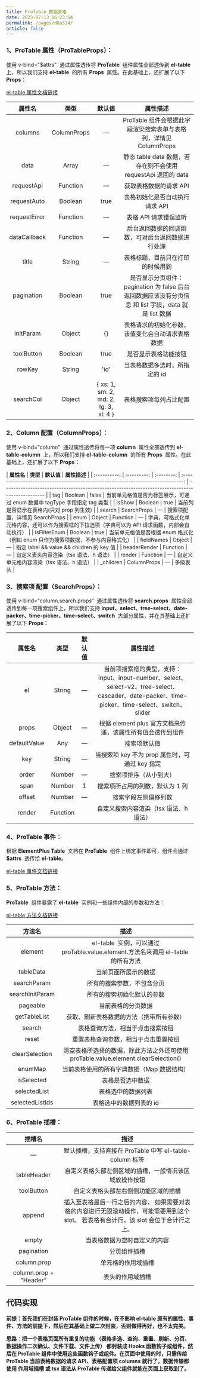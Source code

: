 ```yaml
---
title: ProTable 数据表格
date: 2023-07-13 16:23:14
permalink: /pages/d8a314/
article: false
---
```

### **1、ProTable 属性（ProTableProps）：**

使用 v-bind="$attrs"  通过属性透传将 **ProTable**  组件属性全部透传到 **el-table**  上，所以我们支持 **el-table**  的所有 **Props**  属性。在此基础上，还扩展了以下 **Props：**

[el-table 属性文档链接](https://link.juejin.cn?target=https://element-plus.org/zh-CN/component/table.html%23table-%E5%B1%9E%E6%80%A7 'https://element-plus.org/zh-CN/component/table.html#table-%E5%B1%9E%E6%80%A7')

|  **属性名**  |  **类型**   |              **默认值**               |                                             **属性描述**                                             |
| :----------: | :---------: | :-----------------------------------: | :--------------------------------------------------------------------------------------------------: |
|   columns    | ColumnProps |                   —                   |                  ProTable 组件会根据此字段渲染搜索表单与表格列，详情见 ColumnProps                   |
|     data     |    Array    |                   —                   |                    静态 table data 数据，若存在则不会使用 requestApi 返回的 data                     |
|  requestApi  |  Function   |                   —                   |                                        获取表格数据的请求 API                                        |
| requestAuto  |   Boolean   |                 true                  |                                    表格初始化是否自动执行请求 API                                    |
| requestError |  Function   |                   —                   |                                        表格 API 请求错误监听                                         |
| dataCallback |  Function   |                   —                   |                           后台返回数据的回调函数，可对后台返回数据进行处理                           |
|    title     |   String    |                   —                   |                                   表格标题，目前只在打印的时候用到                                   |
|  pagination  |   Boolean   |                 true                  | 是否显示分页组件：pagination 为 false 后台返回数据应该没有分页信息 和 list 字段，data 就是 list 数据 |
|  initParam   |   Object    |                  {}                   |                           表格请求的初始化参数，该值变化会自动请求表格数据                           |
|  toolButton  |   Boolean   |                 true                  |                                         是否显示表格功能按钮                                         |
|    rowKey    |   String    |                 'id'                  |                                    当表格数据多选时，所指定的 id                                     |
|  searchCol   |   Object    | { xs: 1, sm: 2, md: 2, lg: 3, xl: 4 } |                                        表格搜索项每列占比配置                                        |

### **2、Column 配置（ColumnProps）：**

使用 v-bind="column"  通过属性透传将每一项 **column**  属性全部透传到 **el-table-column**  上，所以我们支持 **el-table-column**  的所有 **Props**  属性。在此基础上，还扩展了以下 **Props：**

|  **属性名**  |  **类型**   | **默认值** |                                   **属性描述**                                   |
| :----------: | :---------:  | :--------: | :------------------------------------------------------------------------------: | ----------------------------------------------------------------------------------------------- |
|     tag      |   Boolean       |   false    |     当前单元格值是否为标签展示，可通过 enum 数据中 tagType 字段指定 tag 类型     |
|    isShow    |   Boolean    |    true    |                     当前列是否显示在表格内(只对 prop 列生效)                     |
|    search    | SearchProps |     —      |                          搜索项配置，详情见 SearchProps                          |
|     enum     |   Object    |   Function   |                                        —                                         | 字典，可格式化单元格内容，还可以作为搜索框的下拉选项（字典可以为 API 请求函数，内部会自动执行） |
| isFilterEnum |   Boolean   |    true    | 当前单元格值是否根据 enum 格式化（例如 enum 只作为搜索项数据，不参与内容格式化） |
|  fieldNames  |   Object    |     —      |                    指定 label && value && children 的 key 值                     |
| headerRender |  Function   |     —      |                      自定义表头内容渲染（tsx 语法、h 语法）                      |
|    render    |  Function   |     —      |                     自定义单元格内容渲染（tsx 语法、h 语法）                     |
|  \_children  | ColumnProps |     —      |                                     多级表头                                     |

### **3、搜索项 配置（SearchProps）：**

使用 v-bind="column.search.props“  通过属性透传将 **search.props**  属性全部透传到每一项搜索组件上，所以我们支持 **input、select、tree-select、date-packer、time-picker、time-select、switch**  大部分属性，并在其基础上还扩展了以下 **Props：**

|  **属性名**  | **类型** | **默认值** |                                                                  **属性描述**                                                                  |
| :----------: | :------: | :--------: | :--------------------------------------------------------------------------------------------------------------------------------------------: |
|      el      |  String  |     —      | 当前项搜索框的类型，支持：input、input-number、select、select-v2、tree-select、cascader、date-packer、time-picker、time-select、switch、slider |
|    props     |  Object  |     —      |                                           根据 element plus 官方文档来传递，该属性所有值会透传到组件                                           |
| defaultValue |   Any    |     —      |                                                                  搜索项默认值                                                                  |
|     key      |  String  |     —      |                                                 当搜索项 key 不为 prop 属性时，可通过 key 指定                                                 |
|    order     |  Number  |     —      |                                                             搜索项排序（从小到大）                                                             |
|     span     |  Number  |     1      |                                                        搜索项所占用的列数，默认为 1 列                                                         |
|    offset    |  Number  |     —      |                                                              搜索字段左侧偏移列数                                                              |
|    render    | Function |            |                                                     自定义搜索内容渲染（tsx 语法、h 语法）                                                     |

### **4、ProTable 事件：**

根据 **ElementPlus Table**  文档在 **ProTable**  组件上绑定事件即可，组件会通过 **$attrs**  透传给 **el-table**。

[el-table 事件文档链接](https://link.juejin.cn?target=https://element-plus.org/zh-CN/component/table.html%23table-%E4%BA%8B%E4%BB%B6 'https://element-plus.org/zh-CN/component/table.html#table-%E4%BA%8B%E4%BB%B6')

### **5、ProTable 方法：**

**ProTable**  组件暴露了 **el-table**  实例和一些组件内部的参数和方法：

[el-table 方法文档链接](https://link.juejin.cn?target=https://element-plus.org/zh-CN/component/table.html%23table-%E6%96%B9%E6%B3%95 'https://element-plus.org/zh-CN/component/table.html#table-%E6%96%B9%E6%B3%95')

|   **方法名**    |                                      **描述**                                      |
| :-------------: | :--------------------------------------------------------------------------------: |
|     element     | el-table  实例，可以通过 proTable.value.element.方法名来调用 el-table  的所有方法  |
|    tableData    |                                当前页面所展示的数据                                |
|   searchParam   |                             所有的搜索参数，不包含分页                             |
| searchInitParam |                             所有的搜索初始化默认的参数                             |
|    pageable     |                                 当前表格的分页数据                                 |
|  getTableList   |                      获取、刷新表格数据的方法（携带所有参数）                      |
|     search      |                          表格查询方法，相当于点击搜索按钮                          |
|      reset      |                        重置表格查询参数，相当于点击重置按钮                        |
| clearSelection  | 清空表格所选择的数据，除此方法之外还可使用 proTable.value.element.clearSelection() |
|     enumMap     |                     当前表格使用的所有字典数据（Map 数据结构）                     |
|   isSelected    |                                  表格是否选中数据                                  |
|  selectedList   |                                 表格选中的数据列表                                 |
| selectedListIds |                              表格选中的数据列表的 id                               |

### **6、ProTable 插槽：**

|       **插槽名**       |                                                                **描述**                                                                 |
| :--------------------: | :-------------------------------------------------------------------------------------------------------------------------------------: |
|           —            |                                         默认插槽，支持直接在 ProTable 中写 el-table-column 标签                                         |
|      tableHeader       |                                         自定义表格头部左侧区域的插槽，一般情况该区域放操作按钮                                          |
|       toolButton       |                                                  自定义表格头部左右侧侧功能区域的插槽                                                   |
|         append         | 插入至表格最后一行之后的内容， 如果需要对表格的内容进行无限滚动操作，可能需要用到这个 slot。 若表格有合计行，该 slot 会位于合计行之上。 |
|         empty          |                                                      当表格数据为空时自定义的内容                                                       |
|       pagination       |                                                              分页组件插槽                                                               |
|      column.prop       |                                                           单元格的作用域插槽                                                            |
| column.prop + "Header" |                                                            表头的作用域插槽                                                             |

## **代码实现**

**前提：首先我们在封装 ProTable 组件的时候，在不影响 el-table 原有的属性、事件、方法的前提下，然后在其基础上做二次封装，否则做得再好，也不太完美。**

**思路：把一个表格页面所有重复的功能 （表格多选、查询、重置、刷新、分页、数据操作二次确认、文件下载、文件上传） 都封装成 Hooks 函数钩子或组件，然后在 ProTable 组件中使用这些函数钩子或组件。在页面中使用的时，只需传给 ProTable 当前表格数据的请求 API、表格配置项 columns 就行了，数据传输都使用 作用域插槽 或 tsx 语法从 ProTable 传递给父组件就能在页面上获取到了。**
